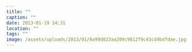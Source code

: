 ```yaml
---
title: ""
caption: ""
date: 2013-01-19 14:31
location: ""
tags: ""
image: /assets/uploads/2013/01/6a99d823aa209c9812f9c41cd4bdfdae.jpg
---
```

